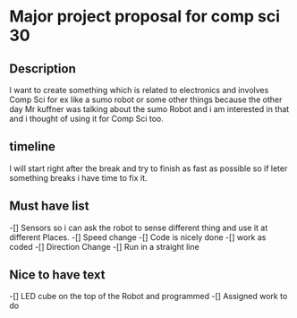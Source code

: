 # Major project proposal for comp sci 30

## Description
I want to create something which is related to electronics and involves Comp Sci for ex like a sumo robot or some other things because the other day Mr kuffner was talking about the sumo Robot and i am interested in that and i thought of using it for Comp Sci too.

## timeline
I will start right after the break and try to finish as fast as possible so if leter something breaks i have time to fix it.

## Must have list
-[] Sensors so i can ask the robot to sense different thing and use it at different Places.
-[] Speed change
-[] Code is nicely done
-[] work as coded
-[] Direction Change
-[] Run in a straight line

## Nice to have text
-[] LED cube on the top of the Robot and programmed 
-[] Assigned work to do 
